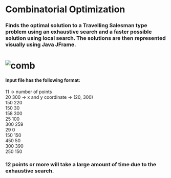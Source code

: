 # Combinatorial Optimization

### Finds the optimal solution to a Travelling Salesman type problem using an exhaustive search and a faster possible solution using local search. The solutions are then represented visually using Java JFrame.
#
# ![comb](https://user-images.githubusercontent.com/90110498/164143813-bd529914-76ec-4292-b5f5-d4b8da01e154.JPG)

#### Input file has the following format:

11 -> number of points\
20 300 -> x and y coordinate -> (20, 300)\
150 220\
150 30\
158 300\
25 100\
300 259\
29 0\
150 150\
450 50\
300 390\
250 150

### 12 points or more will take a large amount of time due to the exhaustive search.
